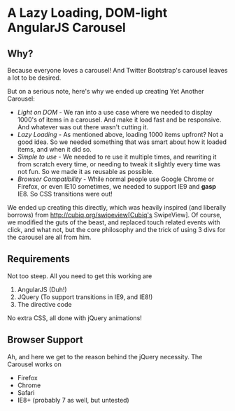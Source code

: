 # A Lazy Loading, DOM-light AngularJS Carousel

## Why?

Because everyone loves a carousel! And Twitter Bootstrap's carousel leaves a lot to be desired.

But on a serious note, here's why we ended up creating Yet Another Carousel:

* *Light on DOM* - We ran into a use case where we needed to display 1000's of items in a carousel. And make it
  load fast and be responsive. And whatever was out there wasn't cutting it.
* *Lazy Loading* - As mentioned above, loading 1000 items upfront? Not a good idea. So we needed something that was
  smart about how it loaded items,  and when it did so.
* *Simple to use* - We needed to re use it multiple times, and rewriting it from scratch every time, or needing to
  tweak it slightly every time was not fun. So we made it as reusable as possible.
* *Browser Compatibility* - While normal people use Google Chrome or Firefox, or even IE10 sometimes, we needed to
  support IE9 and **gasp** IE8. So CSS transitions were out!

We ended up creating this directly, which was heavily inspired (and liberally borrows) from
http://cubiq.org/swipeview[Cubiq's SwipeView]. Of course, we modified the guts of the beast, and replaced touch related
 events with click, and what not, but the core philosophy and the trick of using 3 divs for the carousel are all from him.

## Requirements

Not too steep. All you need to get this working are

1. AngularJS (Duh!)
2. JQuery (To support transitions in IE9, and IE8!)
3. The directive code

No extra CSS, all done with jQuery animations!

## Browser Support

Ah, and here we get to the reason behind the jQuery necessity. The Carousel works on

* Firefox
* Chrome
* Safari
* IE8+ (probably 7 as well, but untested)


